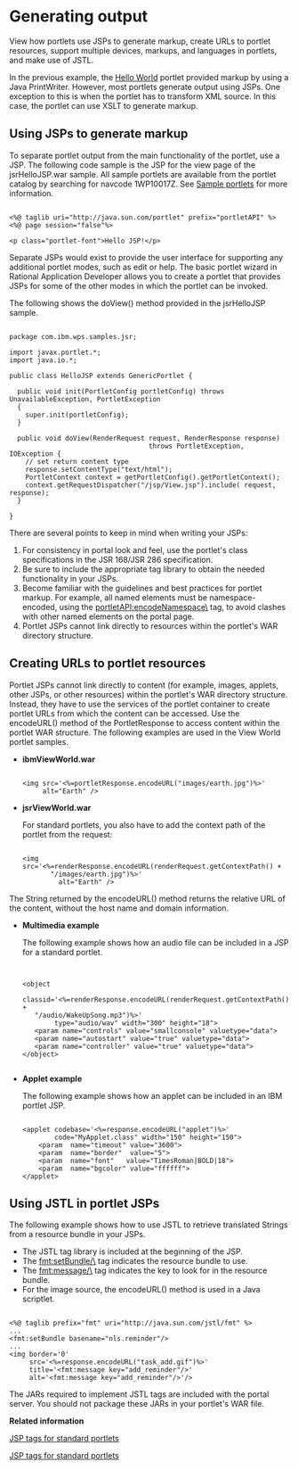 # Generating output

View how portlets use JSPs to generate markup, create URLs to portlet resources, support multiple devices, markups, and languages in portlets, and make use of JSTL.

In the previous example, the [Hello World](wpsbscfg.md) portlet provided markup by using a Java PrintWriter. However, most portlets generate output using JSPs. One exception to this is when the portlet has to transform XML source. In this case, the portlet can use XSLT to generate markup.

## Using JSPs to generate markup

To separate portlet output from the main functionality of the portlet, use a JSP. The following code sample is the JSP for the view page of the jsrHelloJSP.war sample. All sample portlets are available from the portlet catalog by searching for navcode 1WP10017Z. See [Sample portlets](jsrsamp.md) for more information.

```xmp

<%@ taglib uri="http://java.sun.com/portlet" prefix="portletAPI" %>
<%@ page session="false"%>

<p class="portlet-font">Hello JSP!</p>

```

Separate JSPs would exist to provide the user interface for supporting any additional portlet modes, such as edit or help. The basic portlet wizard in Rational Application Developer allows you to create a portlet that provides JSPs for some of the other modes in which the portlet can be invoked.

The following shows the doView\(\) method provided in the jsrHelloJSP sample.

```xmp

package com.ibm.wps.samples.jsr;

import javax.portlet.*;
import java.io.*;

public class HelloJSP extends GenericPortlet {

  public void init(PortletConfig portletConfig) throws UnavailableException, PortletException
  {
    super.init(portletConfig);
  }

  public void doView(RenderRequest request, RenderResponse response)
                                   throws PortletException, IOException {
    // set return content type
    response.setContentType("text/html");
    PortletContext context = getPortletConfig().getPortletContext();
    context.getRequestDispatcher("/jsp/View.jsp").include( request, response);
  }

}

```

There are several points to keep in mind when writing your JSPs:

1.  For consistency in portal look and feel, use the portlet's class specifications in the JSR 168/JSR 286 specification.
2.  Be sure to include the appropriate tag library to obtain the needed functionality in your JSPs.
3.  Become familiar with the guidelines and best practices for portlet markup. For example, all named elements must be namespace-encoded, using the <portletAPI:encodeNamespace\> tag, to avoid clashes with other named elements on the portal page.
4.  Portlet JSPs cannot link directly to resources within the portlet's WAR directory structure.

## Creating URLs to portlet resources

Portlet JSPs cannot link directly to content \(for example, images, applets, other JSPs, or other resources\) within the portlet's WAR directory structure. Instead, they have to use the services of the portlet container to create portlet URLs from which the content can be accessed. Use the encodeURL\(\) method of the PortletResponse to access content within the portlet WAR structure. The following examples are used in the View World portlet samples.

-   **ibmViewWorld.war**

    ```xmp
    
    <img src='<%=portletResponse.encodeURL("images/earth.jpg")%>' 
         alt="Earth" />
    
    ```

-   **jsrViewWorld.war**

    For standard portlets, you also have to add the context path of the portlet from the request:

    ```xmp
    
    <img src='<%=renderResponse.encodeURL(renderRequest.getContextPath() + 
           "/images/earth.jpg")%>' 
             alt="Earth" />
    
    ```


The String returned by the encodeURL\(\) method returns the relative URL of the content, without the host name and domain information.

-   **Multimedia example**

    The following example shows how an audio file can be included in a JSP for a standard portlet.

    ```xmp
    
    
    <object 
       classid='<%=renderResponse.encodeURL(renderRequest.getContextPath() +
       "/audio/WakeUpSong.mp3")%>'
            type="audio/wav" width="300" height="18">
       <param name="controls" value="smallconsole" valuetype="data">
       <param name="autostart" value="true" valuetype="data">
       <param name="controller" value="true" valuetype="data">
    </object>
    
    
    ```

-   **Applet example**

    The following example shows how an applet can be included in an IBM portlet JSP.

    ```xmp
    
    <applet codebase='<%=response.encodeURL("applet")%>' 
            code="MyApplet.class" width="150" height="150">
        <param  name="timeout" value="3600">
        <param  name="border"  value="5">
        <param  name="font"   value="TimesRoman|BOLD|18">
        <param  name="bgcolor" value="ffffff">
    </applet>
    
    ```


## Using JSTL in portlet JSPs

The following example shows how to use JSTL to retrieve translated Strings from a resource bundle in your JSPs.

-   The JSTL tag library is included at the beginning of the JSP.
-   The <fmt:setBundle/\> tag indicates the resource bundle to use.
-   The <fmt:message/\> tag indicates the key to look for in the resource bundle.
-   For the image source, the encodeURL\(\) method is used in a Java scriptlet.

```xmp

<%@ taglib prefix="fmt" uri="http://java.sun.com/jstl/fmt" %>
...
<fmt:setBundle basename="nls.reminder"/>
...
<img border='0'
     src='<%=response.encodeURL("task_add.gif")%>'
     title='<fmt:message key="add_reminder"/>'
     alt='<fmt:message key="add_reminder"/>'/>

```

The JARs required to implement JSTL tags are included with the portal server. You should not package these JARs in your portlet's WAR file.

**Related information**  


[JSP tags for standard portlets](../dev-portlet/jsrjsp.md)

[JSP tags for standard portlets](jsrjsp.md)


